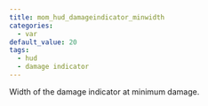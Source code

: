 ```yaml
---
title: mom_hud_damageindicator_minwidth
categories:
  - var
default_value: 20
tags:
  - hud
  - damage indicator
---
```


Width of the damage indicator at minimum damage.
